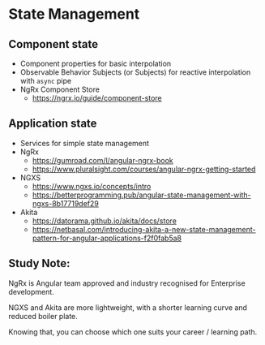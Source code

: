 # State Management

## Component state

- Component properties for basic interpolation
- Observable Behavior Subjects (or Subjects) for reactive interpolation with `async` pipe
- NgRx Component Store
  - https://ngrx.io/guide/component-store

## Application state

- Services for simple state management
- NgRx
  - https://gumroad.com/l/angular-ngrx-book
  - https://www.pluralsight.com/courses/angular-ngrx-getting-started
- NGXS
  - https://www.ngxs.io/concepts/intro
  - https://betterprogramming.pub/angular-state-management-with-ngxs-8b17719def29
- Akita
  - https://datorama.github.io/akita/docs/store
  - https://netbasal.com/introducing-akita-a-new-state-management-pattern-for-angular-applications-f2f0fab5a8

## Study Note:

NgRx is Angular team approved and industry recognised for Enterprise development.

NGXS and Akita are more lightweight, with a shorter learning curve and reduced boiler plate.

Knowing that, you can choose which one suits your career / learning path.
